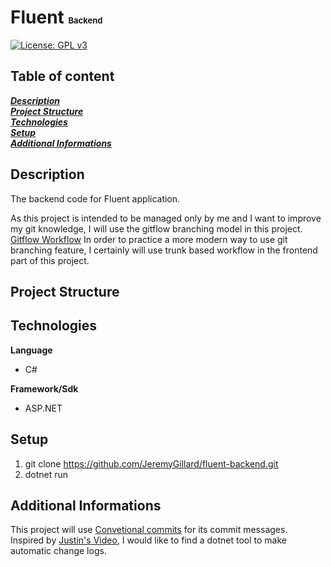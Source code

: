 # Fluent <span style="font-size:small;">Backend</span>

[![License: GPL v3](https://img.shields.io/badge/License-GPLv3-blue.svg)](https://www.gnu.org/licenses/gpl-3.0)

## Table of content

**_[Description](#description)_**  
**_[Project Structure](#project-structure)_**  
**_[Technologies](#technologies)_**  
**_[Setup](#setup)_**  
**_[Additional Informations](#additional-informations)_**

## Description

The backend code for Fluent application.

As this project is intended to be managed only by me and I want to improve my git knowledge, I will use the gitflow branching model in this project. [Gitflow Workflow](https://www.atlassian.com/git/tutorials/comparing-workflows/gitflow-workflow) In order to practice a more modern way to use git branching feature, I certainly will use trunk based workflow in the frontend part of this project.

## Project Structure



## Technologies

**Language**

- C#

**Framework/Sdk**

- ASP.NET

## Setup

1. git clone https://github.com/JeremyGillard/fluent-backend.git
2. dotnet run

## Additional Informations

This project will use [Convetional commits](https://www.conventionalcommits.org/en/v1.0.0/) for its commit messages.  
Inspired by [Justin's Video](https://www.youtube.com/watch?v=OJqUWvmf4gg), I would like to find a dotnet tool to make automatic change logs.